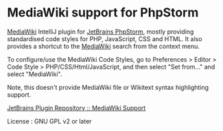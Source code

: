 MediaWiki support for PhpStorm
=========================

[MediaWiki](https://www.mediawiki.org/wiki/MediaWiki) IntelliJ plugin for [JetBrains PhpStorm](https://www.jetbrains.com/phpstorm/), mostly providing standardised code styles for PHP, JavaScript, CSS and HTML. It also provides a shortcut to the [MediaWiki](https://www.mediawiki.org/wiki/MediaWiki) search from the context menu.

To configure/use the MediaWiki Code Styles, go to Preferences > Editor > Code Style > PHP/CSS/Html/JavaScript, and then select "Set from..." and select "MediaWiki".

Note, this doesn't provide MediaWiki file or Wikitext syntax highlighting support.

[JetBrains Plugin Repository :: MediaWiki Support](http://plugins.jetbrains.com/plugin/7439)

License : GNU GPL v2 or later
